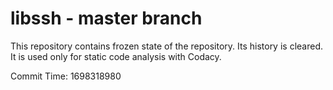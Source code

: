 # libssh - master branch

This repository contains frozen state of the repository.
Its history is cleared. It is used only for static code
analysis with Codacy.

Commit Time: 1698318980